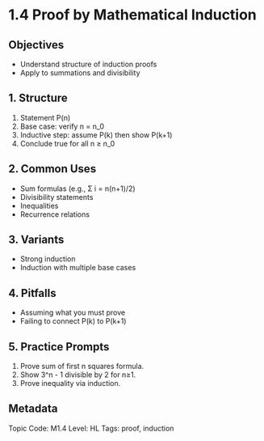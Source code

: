 # 1.4 Proof by Mathematical Induction

## Objectives
- Understand structure of induction proofs
- Apply to summations and divisibility

## 1. Structure
1. Statement P(n)
2. Base case: verify n = n_0
3. Inductive step: assume P(k) then show P(k+1)
4. Conclude true for all n ≥ n_0

## 2. Common Uses
- Sum formulas (e.g., Σ i = n(n+1)/2)
- Divisibility statements
- Inequalities
- Recurrence relations

## 3. Variants
- Strong induction
- Induction with multiple base cases

## 4. Pitfalls
- Assuming what you must prove
- Failing to connect P(k) to P(k+1)

## 5. Practice Prompts
1. Prove sum of first n squares formula.
2. Show 3^n - 1 divisible by 2 for n≥1.
3. Prove inequality via induction.

## Metadata
Topic Code: M1.4
Level: HL
Tags: proof, induction
